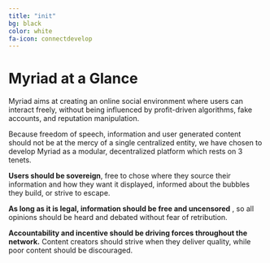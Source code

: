 ```yaml
---
title: "init"
bg: black
color: white
fa-icon: connectdevelop
---
```


# Myriad at a Glance

Myriad aims at creating an online social environment where users can interact freely, without being influenced by profit-driven algorithms, fake accounts, and reputation manipulation.

Because freedom of speech, information and user generated content should not be at the mercy of a single centralized entity, we have chosen to develop Myriad as a modular, decentralized platform which rests on 3 tenets.

**Users should be sovereign**, free to chose where they source their information and how they want it displayed, informed about the bubbles they build, or strive to escape.

**As long as it is legal, information should be free and uncensored** , so all opinions should be heard and debated without fear of retribution. 

**Accountability and incentive should be driving forces throughout the network.** Content creators should strive when they deliver quality, while poor content should be discouraged. 